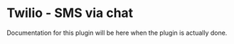 Twilio - SMS via chat
=====================

Documentation for this plugin will be here when the plugin is actually done.